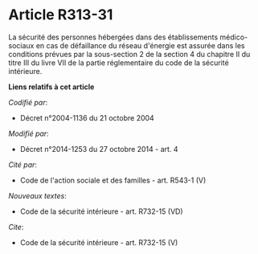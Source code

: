 # Article R313-31

La sécurité des personnes hébergées dans des établissements médico-sociaux en cas de défaillance du réseau d'énergie est
assurée dans les conditions prévues par la sous-section 2 de la section 4 du chapitre II du titre III du livre VII de la
partie réglementaire du code de la sécurité intérieure.

**Liens relatifs à cet article**

_Codifié par_:

  - Décret n°2004-1136 du 21 octobre 2004

_Modifié par_:

  - Décret n°2014-1253 du 27 octobre 2014 - art. 4

_Cité par_:

  - Code de l'action sociale et des familles - art. R543-1 (V)

_Nouveaux textes_:

  - Code de la sécurité intérieure - art. R732-15 (VD)

_Cite_:

  - Code de la sécurité intérieure - art. R732-15 (V)
